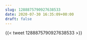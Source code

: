```yaml
---
slug: 1288875790927638533
date: 2020-07-30 16:35:09+00:00
draft: false
---
```


{{< tweet 1288875790927638533 >}}
